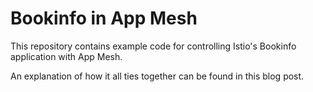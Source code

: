 # Bookinfo in App Mesh

This repository contains example code for controlling Istio's Bookinfo application with App Mesh.

An explanation of how it all ties together can be found in this blog post.

